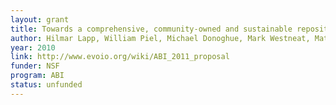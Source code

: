 ```yaml
---
layout: grant
title: Towards a comprehensive, community-owned and sustainable repository of reusable phylogenetic knowledge
author: Hilmar Lapp, William Piel, Michael Donoghue, Mark Westneat, Matt Bietz, Karen Cranston, David Maddison
year: 2010
link: http://www.evoio.org/wiki/ABI_2011_proposal
funder: NSF
program: ABI
status: unfunded
---
```

